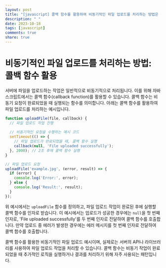 ```yaml
---
layout: post
title: "[javascript] 콜백 함수를 활용하여 비동기적인 파일 업로드를 처리하는 방법은 어떻게 되나요?"
description: " "
date: 2023-10-18
tags: [javascript]
comments: true
share: true
---
```


# 비동기적인 파일 업로드를 처리하는 방법: 콜백 함수 활용

서버에 파일을 업로드하는 작업은 일반적으로 비동기적으로 처리됩니다. 이를 위해 자바스크립트에서는 콜백 함수(callback function)를 활용할 수 있습니다. 콜백 함수는 비동기 요청이 완료되었을 때 실행되는 함수를 의미합니다. 아래는 콜백 함수를 활용하여 파일 업로드를 처리하는 예시입니다.

```javascript
function uploadFile(file, callback) {
  // 파일 업로드 작업 진행
  
  // 비동기적인 요청을 수행하는 예시 코드
  setTimeout(() => {
    // 파일 업로드가 완료되었을 때, 콜백 함수 실행
    callback(null, 'File uploaded successfully');
  }, 2000); // 2초 후에 콜백 함수 실행
}

// 파일 업로드 요청
uploadFile('example.jpg', (error, result) => {
  if (error) {
    console.log('Error:', error);
  } else {
    console.log('Result:', result);
  }
});
```

위 예시에서는 `uploadFile` 함수를 정의하고, 파일 업로드 작업이 완료된 후에 실행할 콜백 함수를 인자로 받습니다. 이 예시에서는 업로드가 성공한 경우에는 `null`을 첫 번째 인자로, 'File uploaded successfully'를 두 번째 인자로 전달하여 콜백 함수를 호출합니다. 만약 업로드 중 에러가 발생한 경우에는 에러 메시지를 첫 번째 인자로 전달하여 콜백 함수를 호출합니다.

콜백 함수를 활용한 비동기적인 파일 업로드 예시이며, 실제로는 서버의 API나 라이브러리를 사용하여 파일 업로드 작업을 처리할 수 있습니다. 콜백 함수는 비동기 작업이 완료되었을 때 추가적인 로직을 실행하거나 결과를 처리하기 위해 자주 사용되는 패턴입니다.